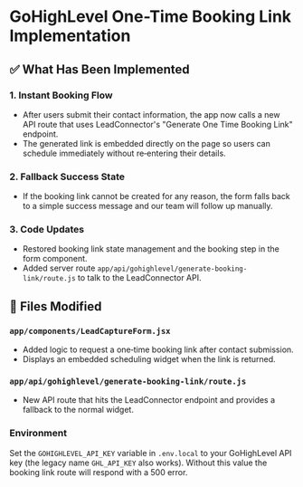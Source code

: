 # GoHighLevel One-Time Booking Link Implementation

## ✅ What Has Been Implemented

### 1. **Instant Booking Flow**
- After users submit their contact information, the app now calls a new API route that uses LeadConnector's "Generate One Time Booking Link" endpoint.
- The generated link is embedded directly on the page so users can schedule immediately without re‑entering their details.

### 2. **Fallback Success State**
- If the booking link cannot be created for any reason, the form falls back to a simple success message and our team will follow up manually.

### 3. **Code Updates**
- Restored booking link state management and the booking step in the form component.
- Added server route `app/api/gohighlevel/generate-booking-link/route.js` to talk to the LeadConnector API.

## 🔧 Files Modified

### `app/components/LeadCaptureForm.jsx`
- Added logic to request a one‑time booking link after contact submission.
- Displays an embedded scheduling widget when the link is returned.

### `app/api/gohighlevel/generate-booking-link/route.js`
- New API route that hits the LeadConnector endpoint and provides a fallback to the normal widget.


### Environment

Set the `GOHIGHLEVEL_API_KEY` variable in `.env.local` to your GoHighLevel API key (the legacy name `GHL_API_KEY` also works). Without this value the booking link route will respond with a 500 error.


